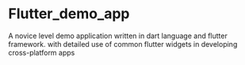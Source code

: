 # Flutter_demo_app
A novice level demo application written in dart language and flutter framework. with detailed use of common flutter widgets in developing cross-platform apps
